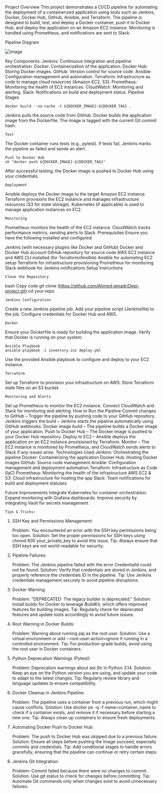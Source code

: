 Project Overview
This project demonstrates a CI/CD pipeline for automating the deployment of a containerized application using tools such as Jenkins, Docker, Docker Hub, GitHub, Ansible, and Terraform. The pipeline is designed to build, test, and deploy a Docker container, push it to Docker Hub, and deploy the application on an Amazon EC2 instance. Monitoring is handled using Prometheus, and notifications are sent to Slack.

Pipeline Diagram

![image](https://github.com/user-attachments/assets/b13d0513-3eab-4cad-8cec-450675e9273e)

Key Components:
Jenkins: Continuous integration and pipeline orchestration.
Docker: Containerization of the application.
Docker Hub: Storing Docker images.
GitHub: Version control for source code.
Ansible: Configuration management and automation.
Terraform: Infrastructure as code to manage cloud resources (Amazon EC2, S3).
Prometheus: Monitoring the health of EC2 instances.
CloudWatch: Monitoring and alerting.
Slack: Notifications on build and deployment status.
Pipeline Stages

    docker build --no-cache -t ${DOCKER_IMAGE}:${DOCKER_TAG} .

Jenkins pulls the source code from GitHub.
Docker builds the application image from the Dockerfile.
The image is tagged with the current Git commit hash.

    Test

The Docker container runs tests (e.g., pytest).
If tests fail, Jenkins marks the pipeline as failed and sends an alert.

    Push to Docker Hub
    sh "docker push ${DOCKER_IMAGE}:${DOCKER_TAG}"

After successful testing, the Docker image is pushed to Docker Hub using your credentials.

    Deployment

Ansible deploys the Docker image to the target Amazon EC2 instance.
Terraform provisions the EC2 instance and manages infrastructure resources (S3 for state storage).
Kubernetes (if applicable) is used to manage application instances on EC2.

    Monitoring

Prometheus monitors the health of the EC2 instance.
CloudWatch tracks performance metrics, sending alerts to Slack.
Prerequisites
Ensure you have the following installed and configured:

Jenkins (with necessary plugins like Docker and GitHub)
Docker and Docker Hub account
GitHub repository for source code
AWS EC2 instance and AWS CLI installed (for Terraform/Ansible)
Ansible for automating EC2 setup
Terraform for infrastructure provisioning
Prometheus for monitoring
Slack webhook for Jenkins notifications
Setup Instructions

    Clone the Repository

bash
Copy code
git clone (https://github.com/Ahmed-emadr/Depi-project.git)
cd your-repo

    Jenkins Configuration

Create a new Jenkins pipeline job.
Add your pipeline script (Jenkinsfile) to the job.
Configure credentials for Docker Hub and AWS.

    Docker

Ensure your Dockerfile is ready for building the application image.
Verify that Docker is running on your system.

    Ansible Playbook
    ansible-playbook -i inventory.ini deploy.yml

Use the provided Ansible playbook to configure and deploy to your EC2 instance.

    Terraform

Set up Terraform to provision your infrastructure on AWS.
Store Terraform state files on an S3 bucket.

    Monitoring and Alerts

Set up Prometheus to monitor the EC2 instance.
Connect CloudWatch and Slack for monitoring and alerting.
How to Run the Pipeline
Commit changes to GitHub – Trigger the pipeline by pushing code to your GitHub repository.
Jenkins triggers the build – Jenkins starts the pipeline automatically using GitHub webhooks.
Docker image build – The pipeline builds a Docker image of your application.
Push to Docker Hub – The Docker image is pushed to your Docker Hub repository.
Deploy to EC2 – Ansible deploys the application on an EC2 instance provisioned by Terraform.
Monitor – The EC2 instance is monitored by Prometheus, and CloudWatch sends alerts to Slack if any issues arise.
Technologies Used
Jenkins: Orchestrating the pipeline
Docker: Containerizing the application
Docker Hub: Hosting Docker images
GitHub: Source code management
Ansible: Configuration management and deployment automation
Terraform: Infrastructure as Code (IaC)
Prometheus: Monitoring the health of the infrastructure
AWS EC2 & S3: Cloud infrastructure for hosting the app
Slack: Team notifications for build and deployment statuses

Future Improvements
Integrate Kubernetes for container orchestration.
Expand monitoring with Grafana dashboards.
Improve security by integrating Vault for secrets management.

    Tips & Tricks:

1. SSH Key and Permissions Management:

    Problem: You encountered an error with the SSH key permissions being too open.
    Solution: Set the proper permissions for SSH keys using chmod 600 your_private_key to avoid this issue.
    Tip: Always ensure that SSH keys are not world-readable for security.

2. Pipeline Failures:

    Problem: The Jenkins pipeline failed with the error CredentialId could not be found.
    Solution: Verify that credentials are stored in Jenkins, and properly reference the credentials ID in the pipeline.
    Tip: Use Jenkins credentials management securely to avoid pipeline disruptions.

3. Docker Warning:

    Problem: "DEPRECATED: The legacy builder is deprecated."
    Solution: Install buildx for Docker to leverage BuildKit, which offers improved features for building images.
    Tip: Regularly check for deprecated features and update tools accordingly to avoid future issues.

4. Root Warning in Docker Builds:

    Problem: Warning about running pip as the root user.
    Solution: Use a virtual environment or add --root-user-action=ignore if running in a controlled environment.
    Tip: For production-grade builds, avoid using the root user in Docker containers.

5. Python Deprecation Warnings (Pytest):

    Problem: Deprecation warnings about ast.Str in Python 3.14.
    Solution: Keep an eye on the Python version you are using, and update your code to adapt to the latest changes.
    Tip: Regularly review library and language updates to ensure compatibility.

6. Docker Cleanup in Jenkins Pipeline:

    Problem: The pipeline uses a container from a previous run, which might cause conflicts.
    Solution: Use docker ps -q -f name=container_name to check if a container exists, and remove it if necessary before starting a new one.
    Tip: Always clean up containers to ensure fresh deployments.

7. Automating Docker Push to Docker Hub:

    Problem: The push to Docker Hub was skipped due to a previous failure.
    Solution: Ensure all steps before pushing the image succeed, especially commits and credentials.
    Tip: Add conditional stages to handle errors gracefully, ensuring that the pipeline can continue or retry certain steps.

8. Jenkins Git Integration:

    Problem: Commit failed because there were no changes to commit.
    Solution: Use git status to check for changes before committing.
    Tip: Automate Git commands only when changes exist to avoid unnecessary failures.
